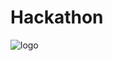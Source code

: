 # Hackathon
![logo](https://user-images.githubusercontent.com/88328900/203773828-89aa76ff-28f8-48e7-9d9c-0ae067a9a788.png)
